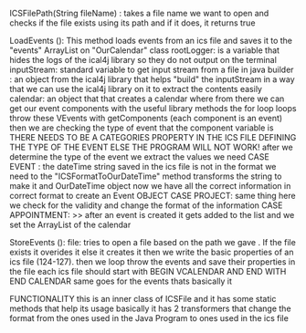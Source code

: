 ICSFilePath(String fileName) :
    takes a file name we want to open and checks if the file exists using its path and 
    if it does, it returns true

LoadEvents ():
    This method loads events from an ics file and saves it to the "events" ArrayList on "OurCalendar" class
    rootLogger: is a variable that hides the logs of the ical4j library so they do not output on the terminal
    inputStream: standard variable to get input stream from a file in java
    builder : an object from the ical4j library that helps "build" the inputStream in a way that we can use the 
              ical4j library on it to extract the contents easily
    calendar: an object that that creates a calendar where from there we can get our event components with the
              useful library methods
    the for loop loops throw these VEvents with getComponents (each component is an event)
    then we are checking the type of event that the component variable is
    THERE NEEDS TO BE A CATEGORIES PROPERTY IN THE ICS FILE DEFINING THE TYPE OF THE EVENT ELSE THE PROGRAM WILL
    NOT WORK!
    after we determine the type of the event we extract the values we need
    CASE EVENT :
    the dateTime string saved in the ics file is not in the format we need to the "ICSFormatToOurDateTime" method
    transforms the string to make it and OurDateTime object 
    now we have all the correct information in correct format to create an Event OBJECT
    CASE PROJECT:
    same thing here we check for the validity and change the format of the information
    CASE APPOINTMENT:
    >>
    after an event is created it gets added to the list and we set the ArrayList of the calendar

StoreEvents ():
    file: tries to open a file based on the path we gave . If the file exists it overides it else it creates it
    then we write the basic properties of an ics file (124-127).
    then we loop throw the events and save their properties in the file 
    each ics file should start with BEGIN VCALENDAR AND END WITH END CALENDAR same goes for the events
    thats basically it

FUNCTIONALITY
    this is an inner class of ICSFile and it has some static methods that help its usage 
    basically it has 2 transformers that change the format from the ones used in the Java Program
    to ones used in the ics file